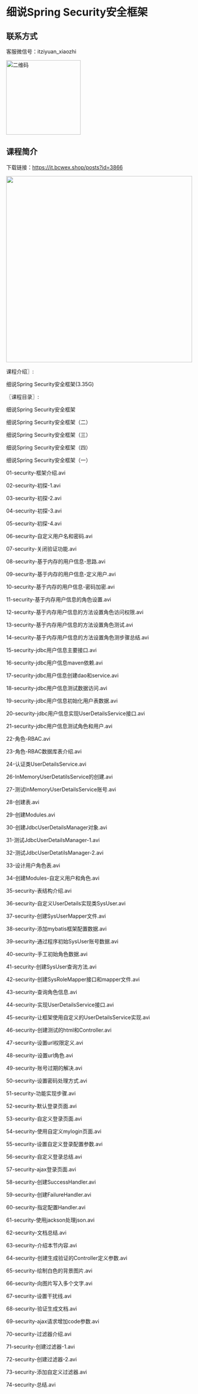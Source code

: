 # 细说Spring Security安全框架

## 联系方式

客服微信号：itziyuan_xiaozhi

<img src="https://ziyuanyun.oss-cn-guangzhou.aliyuncs.com/common/20240614073449/666b82192834a.jpg" width="200" height="200" alt="二维码">

## 课程简介

下载链接：https://it.bcwex.shop/posts?id=3866

<img src="https://ziyuanyun.oss-cn-guangzhou.aliyuncs.com/yun/20240515185400/66449448d4ee4.jpg" width="500" alt="">

  课程介绍〗:

 细说Spring Security安全框架(3.35G)

 〖课程目录〗:

 细说Spring Security安全框架



 细说Spring Security安全框架（二）

 细说Spring Security安全框架（三）

 细说Spring Security安全框架（四）

 细说Spring Security安全框架（一）

 01-security-框架介绍.avi

 02-security-初探-1.avi

 03-security-初探-2.avi

 04-security-初探-3.avi

 05-security-初探-4.avi

 06-security-自定义用户名和密码.avi

 07-security-关闭验证功能.avi

 08-security-基于内存的用户信息-思路.avi

 09-security-基于内存的用户信息-定义用户.avi

 10-security-基于内存的用户信息-密码加密.avi

 11-security-基于内存用户信息的角色设置.avi

 12-security-基于内存用户信息的方法设置角色访问权限.avi

 13-security-基于内存用户信息的方法设置角色测试.avi

 14-security-基于内存用户信息的方法设置角色测步骤总结.avi

 15-security-jdbc用户信息主要接口.avi

 16-security-jdbc用户信息maven依赖.avi

 17-security-jdbc用户信息创建dao和service.avi

 18-security-jdbc用户信息测试数据访问.avi

 19-security-jdbc用户信息初始化用户表数据.avi

 20-security-jdbc用户信息实现UserDetailsService接口.avi

 21-security-jdbc用户信息测试角色和用户.avi

 22-角色-RBAC.avi

 23-角色-RBAC数据库表介绍.avi

 24-认证类UserDetailsService.avi

 26-InMemoryUserDetatilsService的创建.avi

 27-测试InMemoryUserDetailsService账号.avi

 28-创建表.avi

 29-创建Modules.avi

 30-创建JdbcUserDetailsManager对象.avi

 31-测试JdbcUserDetailsManager-1.avi

 32-测试JdbcUserDetatilsManager-2.avi

 33-设计用户角色表.avi

 34-创建Modules-自定义用户和角色.avi

 35-security-表结构介绍.avi

 36-security-自定义UserDetails实现类SysUser.avi

 37-security-创建SysUserMapper文件.avi

 38-security-添加mybatis框架配置数据.avi

 39-security-通过程序初始SysUser账号数据.avi

 40-security-手工初始角色数据.avi

 41-security-创建SysUser查询方法.avi

 42-security-创建SysRoleMapper接口和mapper文件.avi

 43-security-查询角色信息.avi

 44-security-实现UserDetailsService接口.avi

 45-security-让框架使用自定义的UserDetailsService实现.avi

 46-security-创建测试的html和Controller.avi

 47-security-设置url权限定义.avi

 48-security-设置url角色.avi

 49-security-账号过期的解决.avi

 50-security-设置密码处理方式.avi

 51-security-功能实现步骤.avi

 52-security-默认登录页面.avi

 53-security-自定义登录页面.avi

 54-security-使用自定义mylogin页面.avi

 55-security-设置自定义登录配置参数.avi

 56-security-自定义登录总结.avi

 57-security-ajax登录页面.avi

 58-security-创建SuccessHandler.avi

 59-security-创建FailureHandler.avi

 60-security-指定配置Handler.avi

 61-security-使用jackson处理json.avi

 62-security-文档总结.avi

 63-security-介绍本节内容.avi

 64-security-创建生成验证的Controller定义参数.avi

 65-security-绘制白色的背景图片.avi

 66-security-向图片写入多个文字.avi

 67-security-设置干扰线.avi

 68-security-验证生成文档.avi

 69-security-ajax请求增加code参数.avi

 70-security-过滤器介绍.avi

 71-security-创建过滤器-1.avi

 72-security-创建过滤器-2.avi

 73-security-添加自定义过滤器.avi

 74-security-总结.avi

  